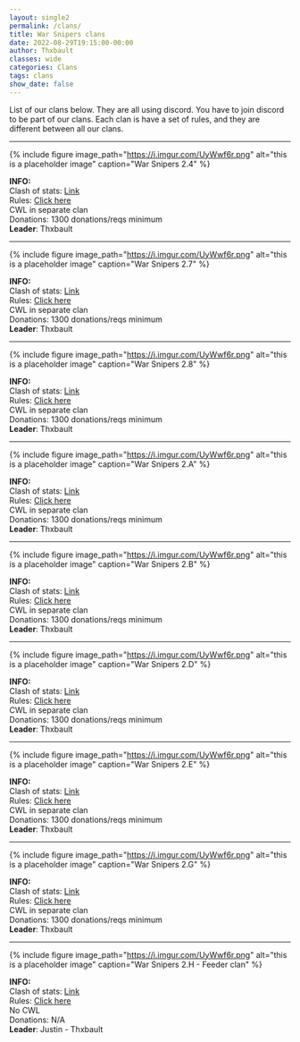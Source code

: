 ```yaml
---
layout: single2
permalink: /clans/
title: War Snipers clans
date: 2022-08-29T19:15:00-00:00
author: Thxbault
classes: wide
categories: Clans
tags: clans
show_date: false
---
```


List of our clans below. They are all using discord. You have to join discord to be part of our clans. Each clan is have a set of rules, and they are different between all our clans.

***


{% include figure image_path="https://i.imgur.com/UyWwf6r.png" alt="this is a placeholder image" caption="War Snipers 2.4" %}


**INFO:**<br>
Clash of stats: [Link](https://www.clashofstats.com/clans/war-snipers-2.7-PU9PLQJ2/summary)<br>
Rules: [Click here](https://www.warsnipers.com/clans/27)<br>
CWL in separate clan <br>
Donations: 1300 donations/reqs minimum<br>
**Leader**: Thxbault <br>

***

{% include figure image_path="https://i.imgur.com/UyWwf6r.png" alt="this is a placeholder image" caption="War Snipers 2.7" %}


**INFO:**<br>
Clash of stats: [Link](https://www.clashofstats.com/clans/war-snipers-2.7-PU9PLQJ2/summary)<br>
Rules: [Click here](https://www.warsnipers.com/clans/27)<br>
CWL in separate clan <br>
Donations: 1300 donations/reqs minimum<br>
**Leader**: Thxbault <br>

***

{% include figure image_path="https://i.imgur.com/UyWwf6r.png" alt="this is a placeholder image" caption="War Snipers 2.8" %}


**INFO:**<br>
Clash of stats: [Link](https://www.clashofstats.com/clans/war-snipers-2.7-PU9PLQJ2/summary)<br>
Rules: [Click here](https://www.warsnipers.com/clans/27)<br>
CWL in separate clan <br>
Donations: 1300 donations/reqs minimum<br>
**Leader**: Thxbault <br>

***

{% include figure image_path="https://i.imgur.com/UyWwf6r.png" alt="this is a placeholder image" caption="War Snipers 2.A" %}


**INFO:**<br>
Clash of stats: [Link](https://www.clashofstats.com/clans/war-snipers-2.7-PU9PLQJ2/summary)<br>
Rules: [Click here](https://www.warsnipers.com/clans/27)<br>
CWL in separate clan <br>
Donations: 1300 donations/reqs minimum<br>
**Leader**: Thxbault <br>

***

{% include figure image_path="https://i.imgur.com/UyWwf6r.png" alt="this is a placeholder image" caption="War Snipers 2.B" %}


**INFO:**<br>
Clash of stats: [Link](https://www.clashofstats.com/clans/war-snipers-2.7-PU9PLQJ2/summary)<br>
Rules: [Click here](https://www.warsnipers.com/clans/27)<br>
CWL in separate clan <br>
Donations: 1300 donations/reqs minimum<br>
**Leader**: Thxbault <br>

***

{% include figure image_path="https://i.imgur.com/UyWwf6r.png" alt="this is a placeholder image" caption="War Snipers 2.D" %}


**INFO:**<br>
Clash of stats: [Link](https://www.clashofstats.com/clans/war-snipers-2.7-PU9PLQJ2/summary)<br>
Rules: [Click here](https://www.warsnipers.com/clans/27)<br>
CWL in separate clan <br>
Donations: 1300 donations/reqs minimum<br>
**Leader**: Thxbault <br>

***

{% include figure image_path="https://i.imgur.com/UyWwf6r.png" alt="this is a placeholder image" caption="War Snipers 2.E" %}


**INFO:**<br>
Clash of stats: [Link](https://www.clashofstats.com/clans/war-snipers-2.7-PU9PLQJ2/summary)<br>
Rules: [Click here](https://www.warsnipers.com/clans/27)<br>
CWL in separate clan <br>
Donations: 1300 donations/reqs minimum<br>
**Leader**: Thxbault <br>

***

{% include figure image_path="https://i.imgur.com/UyWwf6r.png" alt="this is a placeholder image" caption="War Snipers 2.G" %}


**INFO:**<br>
Clash of stats: [Link](https://www.clashofstats.com/clans/war-snipers-2.7-PU9PLQJ2/summary)<br>
Rules: [Click here](https://www.warsnipers.com/clans/27)<br>
CWL in separate clan <br>
Donations: 1300 donations/reqs minimum<br>
**Leader**: Thxbault <br>

***

{% include figure image_path="https://i.imgur.com/UyWwf6r.png" alt="this is a placeholder image" caption="War Snipers 2.H - Feeder clan" %}


**INFO:**<br>
Clash of stats: [Link](https://www.clashofstats.com/clans/war-snipers-2.7-PU9PLQJ2/summary)<br>
Rules: [Click here](https://www.warsnipers.com/clans/27)<br>
No CWL<br>
Donations: N/A<br>
**Leader**: Justin - Thxbault <br>